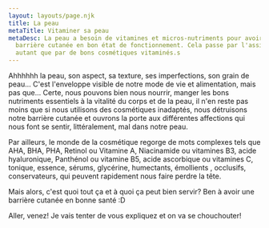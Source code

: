 ```yaml
---
layout: layouts/page.njk
title: La peau
metaTitle: Vitaminer sa peau
metaDesc: La peau a besoin de vitamines et micros-nutriments pour avoir une
  barrière cutanée en bon état de fonctionnement. Cela passe par l'assiette
  autant que par de bons cosmétiques vitaminés.s
---
```

Ahhhhhh la peau, son aspect, sa texture, ses imperfections, son grain de peau... C'est l'enveloppe visible de notre mode de vie et alimentation, mais pas que... Certe, nous pouvons bien nous nourrir, manger les bons nutriments essentiels à la vitalité du corps et de la peau, il n'en reste pas moins que si nous utilisons des cosmétiques inadaptés, nous détruisons notre barrière cutanée et ouvrons la porte aux différentes affections qui nous font se sentir, littéralement, mal dans notre peau.

Par ailleurs, le monde de la cosmétique regorge de mots complexes tels que AHA, BHA, PHA, Retinol ou Vitamine A, Niacinamide ou vitamines B3, acide hyaluronique, Panthénol ou vitamine B5, acide ascorbique ou vitamines C, tonique, essence, sérums, glycérine, humectants, émollients , occlusifs, conservateurs, qui peuvent rapidement nous faire perdre la tête. 

Mais alors, c'est quoi tout ça et à quoi ça peut bien servir? Ben à avoir une barrière cutanée en bonne santé :D

Aller, venez! Je vais tenter de vous expliquez et on va se chouchouter!